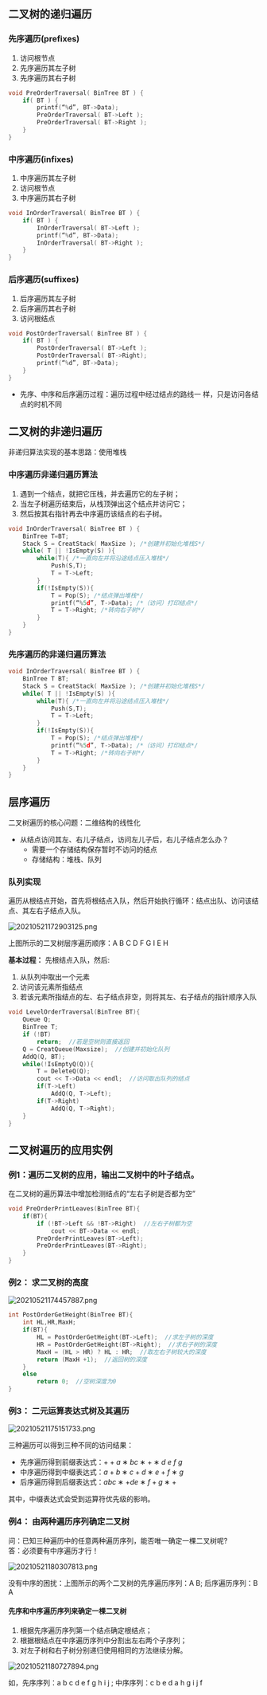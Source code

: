 ## 二叉树的递归遍历

### 先序遍历(prefixes)

1. 访问根节点
2. 先序遍历其左子树
3. 先序遍历其右子树

```c
void PreOrderTraversal( BinTree BT ) { 
	if( BT ) { 
		printf(“%d”, BT->Data); 
		PreOrderTraversal( BT->Left ); 
		PreOrderTraversal( BT->Right ); 
	}
}
```

### 中序遍历(infixes)

1. 中序遍历其左子树
2. 访问根节点
3. 中序遍历其右子树

```c
void InOrderTraversal( BinTree BT ) {
	if( BT ) {
		InOrderTraversal( BT->Left );
		printf(“%d”, BT->Data);
		InOrderTraversal( BT->Right );
	}
}
```

### 后序遍历(suffixes)

1. 后序遍历其左子树
2. 后序遍历其右子树
3.  访问根结点

```c
void PostOrderTraversal( BinTree BT ) {
	if( BT ) {
		PostOrderTraversal( BT->Left );
		PostOrderTraversal( BT->Right);
		printf(“%d”, BT->Data);
	}
}
```

-  先序、中序和后序遍历过程：遍历过程中经过结点的路线一 样，只是访问各结点的时机不同

## 二叉树的非递归遍历

非递归算法实现的基本思路：使用堆栈

### 中序遍历非递归遍历算法

1. 遇到一个结点，就把它压栈，并去遍历它的左子树；
2. 当左子树遍历结束后，从栈顶弹出这个结点并访问它；
3. 然后按其右指针再去中序遍历该结点的右子树。

```c
void InOrderTraversal( BinTree BT ) { 
	BinTree T=BT; 
	Stack S = CreatStack( MaxSize ); /*创建并初始化堆栈S*/ 
	while( T || !IsEmpty(S) ){ 
		while(T){ /*一直向左并将沿途结点压入堆栈*/ 
			Push(S,T); 
			T = T->Left; 
		} 
		if(!IsEmpty(S)){ 
			T = Pop(S); /*结点弹出堆栈*/ 
			printf(“%5d”, T->Data); /*（访问）打印结点*/ 
			T = T->Right; /*转向右子树*/ 
		} 
	} 
}
```

### 先序遍历的非递归遍历算法

```c
void InOrderTraversal( BinTree BT ) { 
	BinTree T BT; 
	Stack S = CreatStack( MaxSize ); /*创建并初始化堆栈S*/ 
	while( T || !IsEmpty(S) ){ 
		while(T){ /*一直向左并将沿途结点压入堆栈*/ 
			Push(S,T); 
			T = T->Left; 
		} 
		if(!IsEmpty(S)){ 
			T = Pop(S); /*结点弹出堆栈*/ 
			printf(“%5d”, T->Data); /*（访问）打印结点*/ 
			T = T->Right; /*转向右子树*/ 
		} 
	} 
}
```

## 层序遍历

二叉树遍历的核心问题：二维结构的线性化
- 从结点访问其左、右儿子结点，访问左儿子后，右儿子结点怎么办？
	- 需要一个存储结构保存暂时不访问的结点
	- 存储结构：堆栈、队列

### 队列实现

遍历从根结点开始，首先将根结点入队，然后开始执行循环：结点出队、访问该结点、其左右子结点入队。

![20210521172903125.png](https://img-blog.csdnimg.cn/20210521172903125.png?x-oss-process=image/watermark,type_ZmFuZ3poZW5naGVpdGk,shadow_20,text_aHR0cHM6Ly9ibG9nLmNzZG4ubmV0L0hVQUlfQklfVE9ORw==,size_13,color_FFFFFF,t_70#pic_center)

上图所示的二叉树层序遍历顺序：A B C D F G I E H

**基本过程：** 先根结点入队，然后:
1. 从队列中取出一个元素
2. 访问该元素所指结点
3. 若该元素所指结点的左、右子结点非空，则将其左、右子结点的指针顺序入队

```c
void LevelOrderTraversal(BinTree BT){
    Queue Q;
    BinTree T;
    if (!BT) 
        return;  //若是空树则直接返回
    Q = CreatQueue(Maxsize);  //创建并初始化队列
    AddQ(Q, BT);
    while(!IsEmptyQ(Q)){
        T = DeleteQ(Q);
        cout << T->Data << endl;  //访问取出队列的结点
        if(T->Left)
            AddQ(Q, T->Left);
        if(T->Right)
            AddQ(Q, T->Right);
    }
}

```

## 二叉树遍历的应用实例

### 例1：遍历二叉树的应用，输出二叉树中的叶子结点。

在二叉树的遍历算法中增加检测结点的“左右子树是否都为空”

```c
void PreOrderPrintLeaves(BinTree BT){
    if(BT){
        if (!BT->Left && !BT->Right)  //左右子树都为空
            cout << BT->Data << endl;
        PreOrderPrintLeaves(BT->Left);
        PreOrderPrintLeaves(BT->Right);
    }
}

```

### 例2： 求二叉树的高度

![20210521174457887.png](https://img-blog.csdnimg.cn/20210521174457887.png?x-oss-process=image/watermark,type_ZmFuZ3poZW5naGVpdGk,shadow_20,text_aHR0cHM6Ly9ibG9nLmNzZG4ubmV0L0hVQUlfQklfVE9ORw==,size_13,color_FFFFFF,t_70#pic_center)

```c
int PostOrderGetHeight(BinTree BT){
    int HL,HR,MaxH;
    if(BT){
        HL = PostOrderGetHeight(BT->Left);  //求左子树的深度
        HR = PostOrderGetHeight(BT->Right);  //求右子树的深度
        MaxH = (HL > HR) ? HL : HR;  //取左右子树较大的深度
        return (MaxH +1);  //返回树的深度
    }
    else 
        return 0;  //空树深度为0
}
```

### 例3： 二元运算表达式树及其遍历

![20210521175151733.png](https://img-blog.csdnimg.cn/20210521175151733.png?x-oss-process=image/watermark,type_ZmFuZ3poZW5naGVpdGk,shadow_20,text_aHR0cHM6Ly9ibG9nLmNzZG4ubmV0L0hVQUlfQklfVE9ORw==,size_15,color_FFFFFF,t_70#pic_center)

三种遍历可以得到三种不同的访问结果：

- 先序遍历得到前缀表达式：$+ + a ∗ b   c ∗ + ∗ d\ e\ f\ g$
- 中序遍历得到中缀表达式：$a + b ∗ c + d ∗ e + f ∗ g$
- 后序遍历得到后缀表达式：$a   b   c ∗ + d   e ∗ f + g ∗ +$​

其中，中缀表达式会受到运算符优先级的影响。

### 例4： 由两种遍历序列确定二叉树

问：已知三种遍历中的任意两种遍历序列，能否唯一确定一棵二叉树呢?  
答：必须要有中序遍历才行！

![20210521180307813.png](https://img-blog.csdnimg.cn/20210521180307813.png#pic_center)

没有中序的困扰：上图所示的两个二叉树的先序遍历序列：A B; 后序遍历序列：B A

#### 先序和中序遍历序列来确定一棵二叉树

1. 根据先序遍历序列第一个结点确定根结点；  
2. 根据根结点在中序遍历序列中分割出左右两个子序列；  
3. 对左子树和右子树分别递归使用相同的方法继续分解。

![20210521180727894.png](https://img-blog.csdnimg.cn/20210521180727894.png?x-oss-process=image/watermark,type_ZmFuZ3poZW5naGVpdGk,shadow_20,text_aHR0cHM6Ly9ibG9nLmNzZG4ubmV0L0hVQUlfQklfVE9ORw==,size_13,color_FFFFFF,t_70#pic_center)

如，先序序列：a b c d e f g h i j ; 中序序列：c b e d a h g i j f